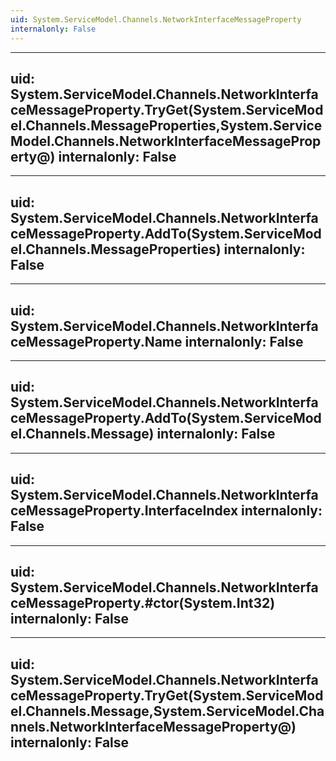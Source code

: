 ```yaml
---
uid: System.ServiceModel.Channels.NetworkInterfaceMessageProperty
internalonly: False
---
```


---
uid: System.ServiceModel.Channels.NetworkInterfaceMessageProperty.TryGet(System.ServiceModel.Channels.MessageProperties,System.ServiceModel.Channels.NetworkInterfaceMessageProperty@)
internalonly: False
---

---
uid: System.ServiceModel.Channels.NetworkInterfaceMessageProperty.AddTo(System.ServiceModel.Channels.MessageProperties)
internalonly: False
---

---
uid: System.ServiceModel.Channels.NetworkInterfaceMessageProperty.Name
internalonly: False
---

---
uid: System.ServiceModel.Channels.NetworkInterfaceMessageProperty.AddTo(System.ServiceModel.Channels.Message)
internalonly: False
---

---
uid: System.ServiceModel.Channels.NetworkInterfaceMessageProperty.InterfaceIndex
internalonly: False
---

---
uid: System.ServiceModel.Channels.NetworkInterfaceMessageProperty.#ctor(System.Int32)
internalonly: False
---

---
uid: System.ServiceModel.Channels.NetworkInterfaceMessageProperty.TryGet(System.ServiceModel.Channels.Message,System.ServiceModel.Channels.NetworkInterfaceMessageProperty@)
internalonly: False
---
